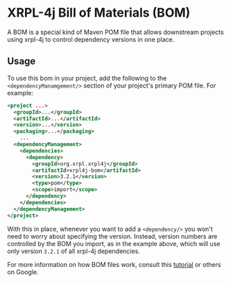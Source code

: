 # XRPL-4j Bill of Materials (BOM)

A BOM is a special kind of Maven POM file that allows downstream projects using xrpl-4j to control dependency versions
in one place.

## Usage

To use this bom in your project, add the following to the `<dependencyManamgement/>` section of your project's primary
POM file. For example:

```xml
<project ...>
  <groupId>...</groupId>
  <artifactId>...</artifactId>
  <version>...</version>
  <packaging>...</packaging>
    ...
  <dependencyManagement>
    <dependencies>
      <dependency>
        <groupId>org.xrpl.xrpl4j</groupId>
        <artifactId>xrpl4j-bom</artifactId>
        <version>3.2.1</version>
        <type>pom</type>
        <scope>import</scope>
      </dependency>
    </dependencies>
  </dependencyManagement> 
</project>
```

With this in place, whenever you want to add a `<dependency/>` you won't need to worry about specifying the version.
Instead, version numbers are controlled by the BOM you import, as in the example above, which will use only
version `3.2.1` of all xrpl-4j dependencies.

For more information on how BOM files work, consult this [tutorial](https://www.baeldung.com/spring-maven-bom) or others
on Google.
